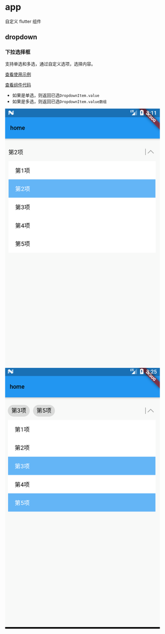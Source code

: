 # app

自定义 flutter 组件

## dropdown

### 下拉选择框

支持单选和多选，通过自定义选项，选择内容。

[查看使用示例](https://github.com/maichonglyd/flutter-components/blob/master/lib/pages/HomePage.dart)

[查看组件代码](https://github.com/maichonglyd/flutter-components/blob/master/lib/components/common.dart)

- 如果是单选，则返回已选`DropdownItem.value`
- 如果是多选，则返回已选`DropdownItem.value数组`

![image](https://github.com/maichonglyd/flutter-components/blob/master/components-images/dropdown-s.png)
![image](https://github.com/maichonglyd/flutter-components/blob/master/components-images/dropdown-m.png)
